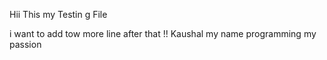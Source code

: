 Hii This my Testin g File

i want to add tow more line after that !!
Kaushal my name 
programming my  passion